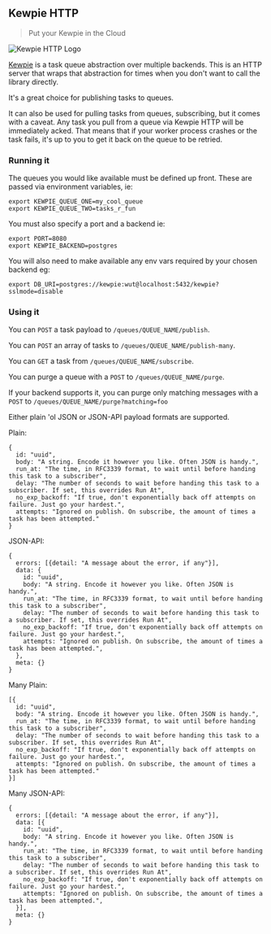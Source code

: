 ## Kewpie HTTP

> Put your Kewpie in the Cloud

![Kewpie HTTP Logo](https://notbad.software/img/kewpie_http.jpg "Kewpie HTTP Logo")

[Kewpie](https://github.com/davidbanham/kewpie_go) is a task queue abstraction over multiple backends. This is an HTTP server that wraps that abstraction for times when you don't want to call the library directly.

It's a great choice for publishing tasks to queues.

It can also be used for pulling tasks from queues, subscribing, but it comes with a caveat. Any task you pull from a queue via Kewpie HTTP will be immediately acked. That means that if your worker process crashes or the task fails, it's up to you to get it back on the queue to be retried.

### Running it

The queues you would like available must be defined up front. These are passed via environment variables, ie:

```
export KEWPIE_QUEUE_ONE=my_cool_queue
export KEWPIE_QUEUE_TWO=tasks_r_fun
```

You must also specify a port and a backend ie:
```
export PORT=8080
export KEWPIE_BACKEND=postgres
```

You will also need to make available any env vars required by your chosen backend eg:

```
export DB_URI=postgres://kewpie:wut@localhost:5432/kewpie?sslmode=disable
```

### Using it

You can `POST` a task payload to `/queues/QUEUE_NAME/publish`.

You can `POST` an array of tasks to `/queues/QUEUE_NAME/publish-many`.

You can `GET` a task from `/queues/QUEUE_NAME/subscribe`.

You can purge a queue with a `POST` to `/queues/QUEUE_NAME/purge`.

If your backend supports it, you can purge only matching messages with a `POST` to `/queues/QUEUE_NAME/purge?matching=foo`

Either plain 'ol JSON or JSON-API payload formats are supported.

Plain:

```
{
  id: "uuid",
  body: "A string. Encode it however you like. Often JSON is handy.",
  run_at: "The time, in RFC3339 format, to wait until before handing this task to a subscriber",
  delay: "The number of seconds to wait before handing this task to a subscriber. If set, this overrides Run At",
  no_exp_backoff: "If true, don't exponentially back off attempts on failure. Just go your hardest.",
  attempts: "Ignored on publish. On subscribe, the amount of times a task has been attempted."
}
```

JSON-API:

```
{
  errors: [{detail: "A message about the error, if any"}],
  data: {
    id: "uuid",
    body: "A string. Encode it however you like. Often JSON is handy.",
    run_at: "The time, in RFC3339 format, to wait until before handing this task to a subscriber",
    delay: "The number of seconds to wait before handing this task to a subscriber. If set, this overrides Run At",
    no_exp_backoff: "If true, don't exponentially back off attempts on failure. Just go your hardest.",
    attempts: "Ignored on publish. On subscribe, the amount of times a task has been attempted.",
  },
  meta: {}
}
```

Many Plain:

```
[{
  id: "uuid",
  body: "A string. Encode it however you like. Often JSON is handy.",
  run_at: "The time, in RFC3339 format, to wait until before handing this task to a subscriber",
  delay: "The number of seconds to wait before handing this task to a subscriber. If set, this overrides Run At",
  no_exp_backoff: "If true, don't exponentially back off attempts on failure. Just go your hardest.",
  attempts: "Ignored on publish. On subscribe, the amount of times a task has been attempted."
}]
```

Many JSON-API:

```
{
  errors: [{detail: "A message about the error, if any"}],
  data: [{
    id: "uuid",
    body: "A string. Encode it however you like. Often JSON is handy.",
    run_at: "The time, in RFC3339 format, to wait until before handing this task to a subscriber",
    delay: "The number of seconds to wait before handing this task to a subscriber. If set, this overrides Run At",
    no_exp_backoff: "If true, don't exponentially back off attempts on failure. Just go your hardest.",
    attempts: "Ignored on publish. On subscribe, the amount of times a task has been attempted.",
  }],
  meta: {}
}
```
